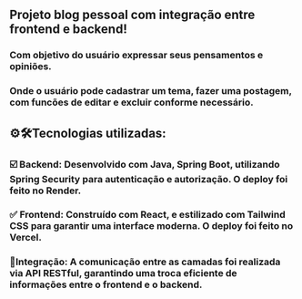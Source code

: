 
## Projeto blog pessoal com integração entre frontend e backend!
### Com objetivo do usuário expressar seus pensamentos e opiniões.
### Onde o usuário pode cadastrar um tema, fazer uma postagem, com funcões de editar e excluir conforme necessário.

## ⚙️🛠️Tecnologias utilizadas:
### ☑️ Backend: Desenvolvido com Java, Spring Boot, utilizando Spring Security para autenticação e autorização. O deploy foi feito no Render.
### ✅ Frontend: Construído com React, e estilizado com Tailwind CSS para garantir uma interface moderna. O deploy foi feito no Vercel.
### 🤝Integração: A comunicação entre as camadas foi realizada via API RESTful, garantindo uma troca eficiente de informações entre o frontend e o backend.
